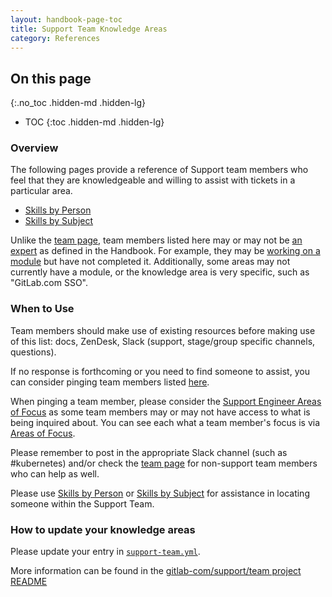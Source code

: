 ```yaml
---
layout: handbook-page-toc
title: Support Team Knowledge Areas
category: References
---
```


## On this page
{:.no_toc .hidden-md .hidden-lg}

- TOC
{:toc .hidden-md .hidden-lg}

### Overview

The following pages provide a reference of Support team members who
feel that they are knowledgeable and willing to assist with tickets in a
particular area.

- [Skills by Person](https://gitlab-com.gitlab.io/support/team/skills-by-person.html)
- [Skills by Subject](https://gitlab-com.gitlab.io/support/team/skills-by-subject.html)

Unlike the [team page](/company/team/), team members listed here may or may not
be [an expert](/company/team/structure/#expert) as defined in the Handbook. For example, they may be
[working on a module](https://gitlab.com/gitlab-com/support/support-training/-/tree/master/.gitlab/issue_templates)
but have not completed it. Additionally, some areas may not currently have a module, or the
knowledge area is very specific, such as "GitLab.com SSO".

### When to Use

Team members should make use of existing resources before making use of this
list: docs, ZenDesk, Slack (support, stage/group specific channels, questions).

If no response is forthcoming or you need to find someone to assist, you can
consider pinging team members listed
[here](https://gitlab-com.gitlab.io/support/team/skills-by-person.html).

When pinging a team member, please consider the
[Support Engineer Areas of Focus](/handbook/support/support-engineer-responsibilities.html#support-engineer-areas-of-focus)
as some team members may or may not have access to what is being inquired about.
You can see each what a team member's focus is via
[Areas of Focus](https://gitlab-com.gitlab.io/support/team/areas-of-focus.html).

Please remember to post in the appropriate Slack channel (such as #kubernetes)
and/or check the [team page](/company/team/) for non-support team members who
can help as well.

Please use
[Skills by Person](https://gitlab-com.gitlab.io/support/team/skills-by-person.html)
or
[Skills by Subject](https://gitlab-com.gitlab.io/support/team/skills-by-subject.html)
for assistance in locating someone within the Support Team.

### How to update your knowledge areas
Please update your entry in [`support-team.yml`](https://gitlab.com/gitlab-com/support/team/-/blob/master/data/support-team.yaml).

More information can be found in the [gitlab-com/support/team project README](https://gitlab.com/gitlab-com/support/team/-/blob/master/README.md)
